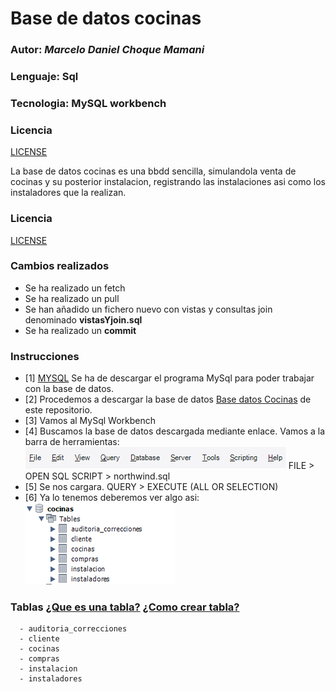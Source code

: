 # Base de datos cocinas

### Autor: ***Marcelo Daniel Choque Mamani***
### Lenguaje: Sql
### Tecnologia: MySQL workbench 
### Licencia
[LICENSE](https://github.com/repo22024/proyectoAzul/blob/80eb7f287e27d936ead7e047dd9755196bc1bb35/LICENSE)

La base de datos cocinas es una bbdd sencilla, simulandola venta de cocinas y su posterior instalacion, registrando las instalaciones asi como los instaladores que la realizan.

### Licencia
[LICENSE](https://github.com/repo22024/proyectoAzul/blob/80eb7f287e27d936ead7e047dd9755196bc1bb35/LICENSE)

### Cambios realizados

- Se ha realizado un fetch
- Se ha realizado un pull
- Se han añadido un fichero nuevo con vistas y consultas join denominado **vistasYjoin.sql**
- Se ha realizado un **commit**

### Instrucciones

- [1] [MYSQL](https://dev.mysql.com/downloads/installer/) Se ha de descargar el programa MySql para poder trabajar con la base de datos.
- [2] Procedemos a descargar la base de datos [Base datos Cocinas](https://github.com/MarceloDanielChoque/CocinasMySqlDaniel/tree/main/script) de este repositorio.
- [3] Vamos al MySql Workbench
- [4] Buscamos la base de datos descargada mediante enlace. Vamos a la barra de herramientas: <img src="https://github.com/MarceloDanielChoque/imagenes/blob/main/img/fotoMysql.png"> FILE > OPEN SQL SCRIPT > northwind.sql
- [5] Se nos cargara. QUERY > EXECUTE (ALL OR SELECTION)
- [6] Ya lo tenemos deberemos ver algo asi: <img src="https://github.com/MarceloDanielChoque/imagenes/blob/main/img/imagenBBDDcocinas.png">
          

### Tablas [¿Que es una tabla?](https://www.cursosdesarrolloweb.es/blog/crear-y-eliminar-tablas-en-mysql#:~:text=Las%20tablas%20son%20una%20parte,%2C%20fecha%2C%20etc.) [¿Como crear tabla?](https://www.w3schools.com/mysql/mysql_create_table.asp)
      - auditoria_correcciones
      - cliente
      - cocinas
      - compras
      - instalacion
      - instaladores
